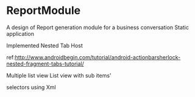 # ReportModule
A design of Report generation module for a business conversation 
Static application 

Implemented Nested Tab Host 

 ref:http://www.androidbegin.com/tutorial/android-actionbarsherlock-nested-fragment-tabs-tutorial/
 
 Multiple list view
 List view with sub items'
 
 selectors using Xml
 
